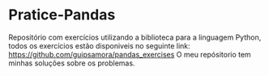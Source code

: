 # Pratice-Pandas

Repositório com exercícios utilizando a biblioteca para a linguagem Python, todos os exercícios estão disponiveis no seguinte link: https://github.com/guipsamora/pandas_exercises
  O meu repósitorio tem minhas soluções sobre os problemas.
